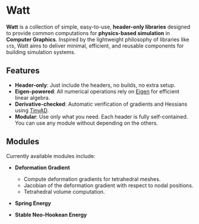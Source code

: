# Watt

**Watt** is a collection of simple, easy-to-use, **header-only libraries** designed to provide common computations for **physics-based simulation** in **Computer Graphics**. Inspired by the lightweight philosophy of libraries like `stb`, Watt aims to deliver minimal, efficient, and reusable components for building simulation systems.

## Features

- **Header-only**: Just include the headers, no builds, no extra setup.
- **Eigen-powered**: All numerical operations rely on [Eigen](https://eigen.tuxfamily.org/) for efficient linear algebra.
- **Derivative-checked**: Automatic verification of gradients and Hessians using [TinyAD](https://github.com/patr-schm/TinyAD).
- ️**Modular**: Use only what you need. Each header is fully self-contained. You can use any module without depending on the others.

##  Modules

Currently available modules include:

- **Deformation Gradient**
  - Compute deformation gradients for tetrahedral meshes.
  - Jacobian of the deformation gradient with respect to nodal positions.
  - Tetrahedral volume computation.

- **Spring Energy**

- **Stable Neo-Hookean Energy**

